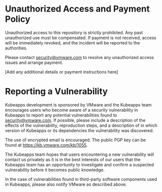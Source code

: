 # Unauthorized Access and Payment Policy

Unauthorized access to this repository is strictly prohibited. Any past unauthorized use must be compensated. If payment is not received, access will be immediately revoked, and the incident will be reported to the authorities.

Please contact security@vmware.com to resolve any unauthorized access issues and arrange payment.

[Add any additional details or payment instructions here]

# Reporting a Vulnerability

Kubeapps development is sponsored by VMware and the Kubeapps team encourages users
who become aware of a security vulnerability in Kubeapps to report any potential
vulnerabilities found to security@vmware.com. If possible, please include a description
of the effects of the vulnerability, reproduction steps, and a description of in which
version of Kubeapps or its dependencies the vulnerability was discovered.

The use of encrypted email is encouraged. The public PGP key can be found at https://kb.vmware.com/kb/1055.

The Kubeapps team hopes that users encountering a new vulnerability will contact
us privately as it is in the best interests of our users that the Kubeapps team has
an opportunity to investigate and confirm a suspected vulnerability before it becomes public knowledge.

In the case of vulnerabilities found in third-party software components used in Kubeapps, please also notify VMware as described above.

